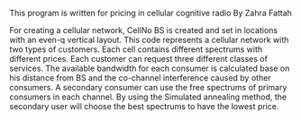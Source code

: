 This program is written for pricing in cellular cognitive radio
By Zahra Fattah

For creating a cellular network, CellNo BS is created and set in locations with an even-q vertical layout.
This code represents a cellular network with two types of customers.
Each cell contains different spectrums with different prices.
Each customer can request three different classes of services.
The available bandwidth for each consumer is calculated base on his distance from BS and the co-channel interference caused by other consumers.
A secondary consumer can use the free spectrums of primary consumers in each channel. By using the Simulated annealing method, the secondary user will choose the best spectrums to have the lowest price.
